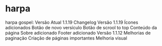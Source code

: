 # harpa
 harpa gospel: Versão Atual 1.1.19
Changelog
Versão 1.1.19
Ícones adicionados
Botão de novo versículo
Botão de scrool to top
Conteúdo da página Sobre adicionado
Footer adicionado
Versão 1.1.12
Melhorias de paginação
Criação de páginas importantes
Melhoria visual